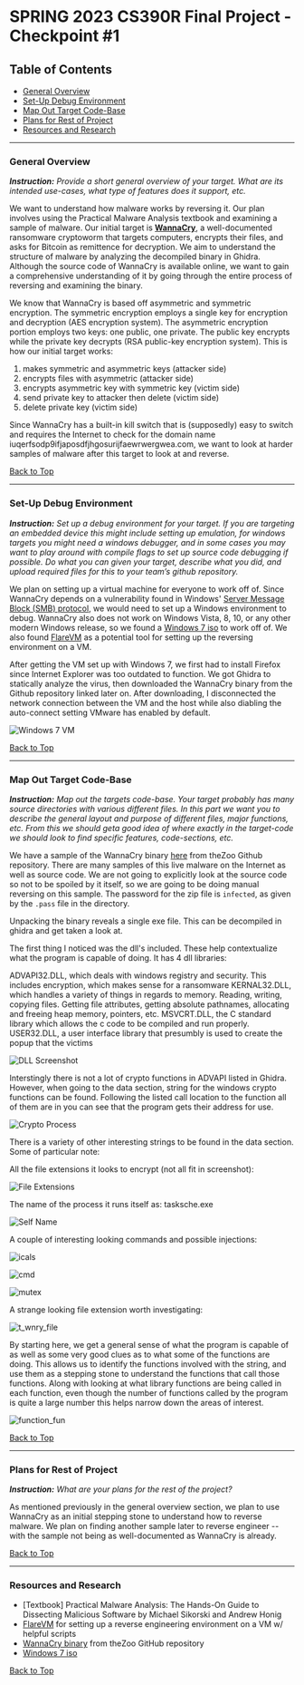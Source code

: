 # SPRING 2023 CS390R Final Project - Checkpoint #1

## Table of Contents
- [General Overview](https://github.com/jlcai/390r-final-project/blob/main/checkpoint1.md#general-overview)
- [Set-Up Debug Environment](https://github.com/jlcai/390r-final-project/blob/main/checkpoint1.md#set-up-debug-environment)
- [Map Out Target Code-Base](https://github.com/jlcai/390r-final-project/blob/main/checkpoint1.md#map-out-target-code-base)
- [Plans for Rest of Project](https://github.com/jlcai/390r-final-project/blob/main/checkpoint1.md#plans-for-rest-of-project)
- [Resources and Research](https://github.com/jlcai/390r-final-project/blob/main/checkpoint1.md#resources-and-research)

-----

### General Overview
_**Instruction:** Provide a short general overview of your target. What are its intended use-cases,
what type of features does it support, etc._

We want to understand how malware works by reversing it. Our plan involves using the Practical Malware Analysis textbook and examining a sample of malware. Our initial target is [**WannaCry**](https://en.wikipedia.org/wiki/WannaCry_ransomware_attack), a well-documented ransomware cryptoworm that targets computers, encrypts their files, and asks for Bitcoin as remittence for decryption. We aim to understand the structure of malware by analyzing the decompiled binary in Ghidra. Although the source code of WannaCry is available online, we want to gain a comprehensive understanding of it by going through the entire process of reversing and examining the binary.

We know that WannaCry is based off asymmetric and symmetric encryption. The symmetric encryption employs a single key for encryption and decryption (AES encryption system). The asymmetric encryption portion employs two keys: one public, one private. The public key encrypts while the private key decrypts (RSA public-key encryption system). This is how our initial target works:
1. makes symmetric and asymmetric keys (attacker side)
2. encrypts files with asymmetric (attacker side)
3. encrypts asymmetric key with symmetric key (victim side)
4. send private key to attacker then delete (victim side)
5. delete private key (victim side)

Since WannaCry has a built-in kill switch that is (supposedly) easy to switch and requires the Internet to check for the domain name iuqerfsodp9ifjaposdfjhgosurijfaewrwergwea.com, we want to look at harder samples of malware after this target to look at and reverse.

[Back to Top](https://github.com/jlcai/390r-final-project/blob/main/checkpoint1.md)

-----

### Set-Up Debug Environment
_**Instruction:** Set up a debug environment for your target. If you are targeting an embedded
device this might include setting up emulation, for windows targets you might need a
windows debugger, and in some cases you may want to play around with compile
flags to set up source code debugging if possible. Do what you can given your
target, describe what you did, and upload required files for this to your team’s github
repository._

We plan on setting up a virtual machine for everyone to work off of. Since WannaCry depends on a vulnerability found in Windows' [Server Message Block (SMB) protocol](https://www.cisecurity.org/insights/blog/commonly-exploited-protocols-server-message-block-smb), we would need to set up a Windows environment to debug. WannaCry also does not work on Windows Vista, 8, 10, or any other modern Windows release, so we found a [Windows 7 iso](https://www.softlay.com/downloads/windows-7-ultimate) to work off of. 
We also found [FlareVM](https://github.com/mandiant/flare-vm) as a potential tool for setting up the reversing environment on a VM. 

After getting the VM set up with Windows 7, we first had to install Firefox since Internet Explorer was too outdated to function. We got Ghidra to statically analyze the virus, then downloaded the WannaCry binary from the Github repository linked later on. After downloading, I disconnected the network connection between the VM and the host while also diabling the auto-connect setting VMware has enabled by default. 

![Windows 7 VM](https://github.com/jlcai/390r-final-project/blob/main/screenshots/win7_vm_ss.png?raw=true)

[Back to Top](https://github.com/jlcai/390r-final-project/blob/main/checkpoint1.md)

-----

### Map Out Target Code-Base
_**Instruction:** Map out the targets code-base. Your target probably has many source directories
with various different files. In this part we want you to describe the general layout
and purpose of different files, major functions, etc. From this we should geta good
idea of where exactly in the target-code we should look to find specific features,
code-sections, etc._

We have a sample of the WannaCry binary [here](https://github.com/ytisf/theZoo/tree/master/malware/Binaries/Ransomware.WannaCry) from theZoo Github repository. There are many samples of this live malware on the Internet as well as source code. We are not going to explicitly look at the source code so not to be spoiled by it itself, so we are going to be doing manual reversing on this sample. The password for the zip file is `infected`, as given by the `.pass` file in the directory.

Unpacking the binary reveals a single exe file. This can be decompiled in ghidra and get taken a look at. 

The first thing I noticed was the dll's included. These help contextualize what the program is capable of doing. It has 4 dll libraries:

ADVAPI32.DLL, which deals with windows registry and security. This includes encryption, which makes sense for a ransomware
KERNAL32.DLL, which handles a variety of things in regards to memory. Reading, writing, copying files. Getting file attributes, getting absolute pathnames, allocating and freeing heap memory, pointers, etc.
MSVCRT.DLL, the C standard library which allows the c code to be compiled and run properly. 
USER32.DLL, a user interface library that presumbly is used to create the popup that the victims

![DLL Screenshot](./screenshots/dll.png)

Interstingly there is not a lot of crypto functions in ADVAPI listed in Ghidra. However, when going to the data section, string for the windows crypto functions can be found. Following the listed call location to the function all of them are in you can see that
the program gets their address for use. 

![Crypto Process](./screenshots/Crypto_Functions.png)

There is a variety of other interesting strings to be found in the data section. Some of particular note:

All the file extensions it looks to encrypt (not all fit in screenshot):

![File Extensions](./screenshots/File_Extensions.png)

The name of the process it runs itself as: tasksche.exe 

![Self Name](./screenshots/tasksche.png)

A couple of interesting looking commands and possible injections:

![icals](./screenshots/icals.png)

![cmd](./screenshots/cmd.png)

![mutex](./screenshots/mutex.png)

A strange looking file extension worth investigating:

![t_wnry_file](./screenshots/t_wnry_file.png)


By starting here, we get a general sense of what the program is capable of as well as some very good clues as to what some of the functions are doing. This allows us to identify the functions involved with the string, and use them as a stepping stone to understand the functions that call those functions. Along with looking at what library functions are being called in each function, even though the number of functions called by the program is quite a large number this helps narrow down the areas of interest. 

![function_fun](./screenshots/function_fun.png)





[Back to Top](https://github.com/jlcai/390r-final-project/blob/main/checkpoint1.md)

-----

### Plans for Rest of Project
_**Instruction:** What are your plans for the rest of the project?_

As mentioned previously in the general overview section, we plan to use WannaCry as an initial stepping stone to understand how to reverse malware. We plan on finding another sample later to reverse engineer -- with the sample not being as well-documented as WannaCry is already.

[Back to Top](https://github.com/jlcai/390r-final-project/blob/main/checkpoint1.md)

-----

### Resources and Research
- [Textbook] Practical Malware Analysis: The Hands-On Guide to Dissecting Malicious Software by Michael Sikorski and Andrew Honig
- [FlareVM](https://github.com/mandiant/flare-vm) for setting up a reverse engineering environment on a VM w/ helpful scripts
- [WannaCry binary](https://github.com/ytisf/theZoo/tree/master/malware/Binaries/Ransomware.WannaCry) from theZoo GitHub repository
- [Windows 7 iso](https://www.softlay.com/downloads/windows-7-ultimate)

[Back to Top](https://github.com/jlcai/390r-final-project/blob/main/checkpoint1.md)

